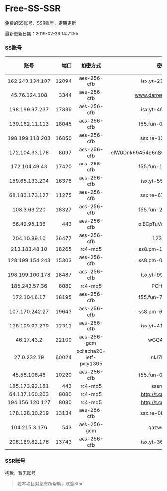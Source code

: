 # Free-SS-SSR

免费的SS账号、SSR账号，定期更新

最新更新日期：2019-02-26 14:21:55 

### SS账号

|账号|端口|加密方式|密码|更新时间|国家|
|:-----:|-----:|:----:|:----:|:----:|:----:|
|162.243.134.187|12894|aes-256-cfb|isx.yt-23046109|14:17:05|US|
|45.76.124.108|3344|aes-256-cfb|www.darrenliuwei.com|14:17:14|AU|
|198.199.97.237|17836|aes-256-cfb|isx.yt-40851565|14:17:05|US|
|139.162.11.113|18045|aes-256-cfb|f55.fun-08116553|14:17:06|SG|
|198.199.118.203|16850|aes-256-cfb|ssx.re-13347864|14:17:06|US|
|172.104.33.178|8097|aes-256-cfb|eIW0Dnk69454e6nSwuspv9DmS201tQ0D|14:17:08|SG|
|172.104.49.43|17420|aes-256-cfb|f55.fun-18495556|14:17:06|SG|
|159.65.133.204|16378|aes-256-cfb|isx.yt-55424793|14:17:06|SG|
|68.183.173.127|11275|aes-256-cfb|ssx.re-67679470|14:17:06|US|
|103.3.63.220|18327|aes-256-cfb|f55.fun-21337727|14:17:06|SG|
|66.42.95.136|443|aes-256-cfb|oiECpTuVmLLxk4Ts|14:17:14|US|
|204.10.89.10|36477|aes-256-cfb|123456|14:17:13|US|
|213.183.48.10|18265|rc4-md5|ss8.pm-11524914|14:17:06|RU|
|128.199.154.243|15303|aes-256-cfb|ss8.pm-09872872|14:17:06|SG|
|198.199.100.178|18487|aes-256-cfb|isx.yt-99034237|14:17:05|US|
|185.243.57.36|8080|rc4-md5|PCHQ2E|14:12:17|US|
|172.104.6.17|18195|aes-256-cfb|f55.fun-77023354|14:17:04|US|
|107.170.242.27|19643|aes-256-cfb|ss8.pm-69252395|14:17:05|US|
|128.199.97.239|12312|aes-256-cfb|isx.yt-41165013|14:17:06|SG|
|46.17.43.2|22100|aes-256-gcm|wGQ4vA7D|14:17:14|RU|
|27.0.232.19|60024|xchacha20-ietf-poly1305|nIJ7LT4n|14:17:14|HK|
|45.56.106.48|10220|aes-256-cfb|f55.fun-02447573|14:17:04|US|
|185.173.92.181|443|rc4-md5|sssru.icu|14:17:20|RU|
|64.137.160.203|8080|rc4-md5|http://t.cn/EGJIyrl|14:17:13|CA|
|194.156.120.127|8080|rc4-md5|http://t.cn/EGJIyrl|14:17:15|RU|
|178.128.30.219|13134|aes-256-cfb|ssx.re-08456278|14:17:06|SG|
|104.215.3.176|543|aes-256-gcm|qazwsxedc|14:07:22|JP|
|206.189.82.176|13743|aes-256-cfb|isx.yt-36792230|14:17:06|SG|


### SSR账号

抱歉，暂无账号



> 若本项目对您有所帮助，欢迎Star